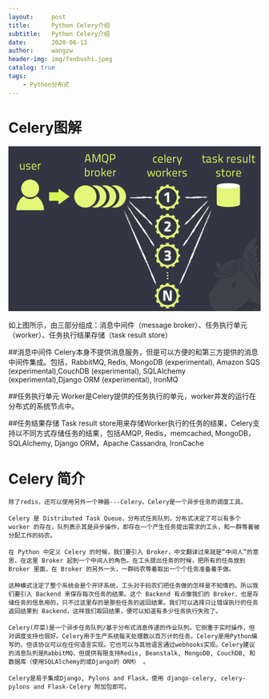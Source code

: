 ```yaml
---
layout:     post
title:      Python Celery介绍
subtitle:   Python Celery介绍
date:       2020-06-13
author:     wangzw
header-img: img/fenbushi.jpeg
catalog: true
tags:
    - Python分布式
---
```


# Celery图解
  ![avatar](../img/celery.jpg)

  如上图所示，由三部分组成：消息中间件（message broker）、任务执行单元（worker）、任务执行结果存储（task result store）

##消息中间件
Celery本身不提供消息服务，但是可以方便的和第三方提供的消息中间件集成。包括，RabbitMQ, Redis, MongoDB (experimental), Amazon SQS (experimental),CouchDB (experimental), SQLAlchemy (experimental),Django ORM (experimental), IronMQ

##任务执行单元
Worker是Celery提供的任务执行的单元，worker并发的运行在分布式的系统节点中。

##任务结果存储
Task result store用来存储Worker执行的任务的结果，Celery支持以不同方式存储任务的结果，包括AMQP, Redis，memcached, MongoDB，SQLAlchemy, Django ORM，Apache Cassandra, IronCache

# Celery 简介

    除了redis，还可以使用另外一个神器---Celery。Celery是一个异步任务的调度工具。

    Celery 是 Distributed Task Queue，分布式任务队列，分布式决定了可以有多个 worker 的存在，队列表示其是异步操作，即存在一个产生任务提出需求的工头，和一群等着被分配工作的码农。

    在 Python 中定义 Celery 的时候，我们要引入 Broker，中文翻译过来就是“中间人”的意思，在这里 Broker 起到一个中间人的角色。在工头提出任务的时候，把所有的任务放到 Broker 里面，在 Broker 的另外一头，一群码农等着取出一个个任务准备着手做。

    这种模式注定了整个系统会是个开环系统，工头对于码农们把任务做的怎样是不知情的。所以我们要引入 Backend 来保存每次任务的结果。这个 Backend 有点像我们的 Broker，也是存储任务的信息用的，只不过这里存的是那些任务的返回结果。我们可以选择只让错误执行的任务返回结果到 Backend，这样我们取回结果，便可以知道有多少任务执行失败了。

    Celery(芹菜)是一个异步任务队列/基于分布式消息传递的作业队列。它侧重于实时操作，但对调度支持也很好。Celery用于生产系统每天处理数以百万计的任务。Celery是用Python编写的，但该协议可以在任何语言实现。它也可以与其他语言通过webhooks实现。Celery建议的消息队列是RabbitMQ，但提供有限支持Redis, Beanstalk, MongoDB, CouchDB, 和数据库（使用SQLAlchemy的或Django的 ORM） 。

    Celery是易于集成Django, Pylons and Flask，使用 django-celery, celery-pylons and Flask-Celery 附加包即可。


